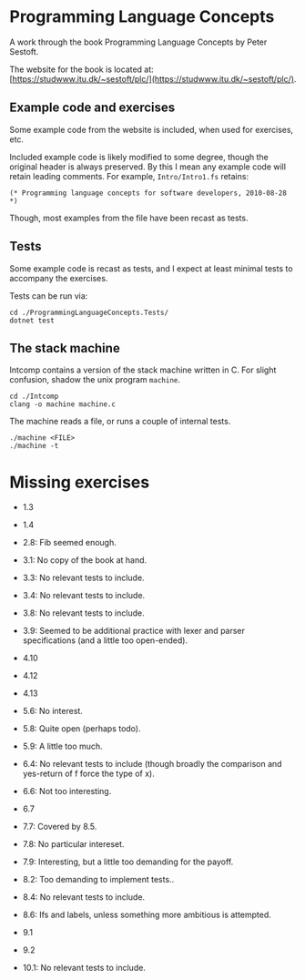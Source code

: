 # Programming Language Concepts

A work through the book Programming Language Concepts by Peter Sestoft.

The website for the book is located at: [https://studwww.itu.dk/~sestoft/plc/](https://studwww.itu.dk/~sestoft/plc/).

## Example code and exercises

Some example code from the website is included, when used for exercises, etc.

Included example code is likely modified to some degree, though the original header is always preserved.
By this I mean any example code will retain leading comments.
For example, `Intro/Intro1.fs` retains:

``` f#
(* Programming language concepts for software developers, 2010-08-28 *)
```

Though, most examples from the file have been recast as tests.

## Tests

Some example code is recast as tests, and I expect at least minimal tests to accompany the exercises.

Tests can be run via:

``` shell
cd ./ProgrammingLanguageConcepts.Tests/
dotnet test
```

## The stack machine

Intcomp contains a version of the stack machine written in C.
For slight confusion, shadow the unix program `machine`.

``` shell
cd ./Intcomp
clang -o machine machine.c
```

The machine reads a file, or runs a couple of internal tests.

``` shell
./machine <FILE>
./machine -t
```

# Missing exercises 

- 1.3
- 1.4

- 2.8: Fib seemed enough.

- 3.1: No copy of the book at hand.
- 3.3: No relevant tests to include.
- 3.4: No relevant tests to include.
- 3.8: No relevant tests to include.
- 3.9: Seemed to be additional practice with lexer and parser specifications (and a little too open-ended).

- 4.10
- 4.12
- 4.13

- 5.6: No interest.
- 5.8: Quite open (perhaps todo).
- 5.9: A little too much.

- 6.4: No relevant tests to include (though broadly the comparison and yes-return of f force the type of x).
- 6.6: Not too interesting.
- 6.7

- 7.7: Covered by 8.5.
- 7.8: No particular intereset.
- 7.9: Interesting, but a little too demanding for the payoff.

- 8.2: Too demanding to implement tests..
- 8.4: No relevant tests to include.
- 8.6: Ifs and labels, unless something more ambitious is attempted.

- 9.1
- 9.2

- 10.1: No relevant tests to include.
